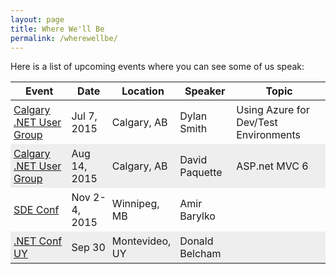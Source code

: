 ```yaml
---
layout: page
title: Where We'll Be
permalink: /wherewellbe/
---
```


Here is a list of upcoming events where you can see some of us speak:

| Event | Date | Location | Speaker | Topic |
|-------|------|----------|---------|-------|
| [Calgary .NET User Group](http://www.meetup.com/Calgary-net-User-Group/events/223029742/) | Jul 7, 2015 | Calgary, AB | Dylan Smith | Using Azure for Dev/Test Environments |
| [Calgary .NET User Group](http://www.meetup.com/Calgary-net-User-Group/events/223029751) | Aug 14, 2015 | Calgary, AB | David Paquette | ASP.net MVC 6 |
| [SDE Conf](http://www.sdeconf.com/) | Nov 2-4, 2015 | Winnipeg, MB | Amir Barylko | |
| [.NET Conf UY](http://netconf.uy/en/2015/Index/) | Sep 30 | Montevideo, UY | Donald Belcham | | 

<style>
    td {
        padding: 5px;
    }
    tr:nth-child(even) td {
        background-color: #eee;
    }
</style>